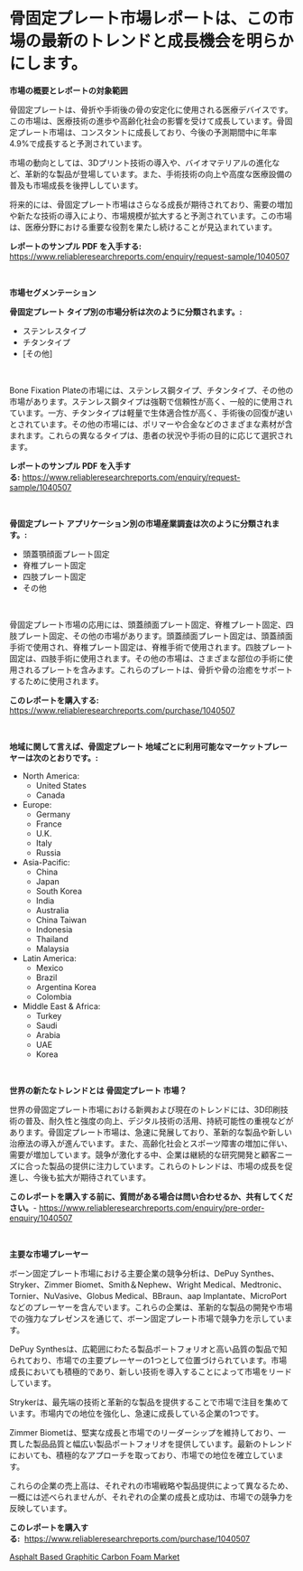 <p><h1>骨固定プレート市場レポートは、この市場の最新のトレンドと成長機会を明らかにします。</h1></p><p><strong>市場の概要とレポートの対象範囲</strong></p>
<p><p>骨固定プレートは、骨折や手術後の骨の安定化に使用される医療デバイスです。この市場は、医療技術の進歩や高齢化社会の影響を受けて成長しています。骨固定プレート市場は、コンスタントに成長しており、今後の予測期間中に年率4.9%で成長すると予測されています。</p><p>市場の動向としては、3Dプリント技術の導入や、バイオマテリアルの進化など、革新的な製品が登場しています。また、手術技術の向上や高度な医療設備の普及も市場成長を後押ししています。</p><p>将来的には、骨固定プレート市場はさらなる成長が期待されており、需要の増加や新たな技術の導入により、市場規模が拡大すると予測されています。この市場は、医療分野における重要な役割を果たし続けることが見込まれています。</p></p>
<p><strong>レポートのサンプル PDF を入手する:</strong> <a href="https://www.reliableresearchreports.com/enquiry/request-sample/1040507">https://www.reliableresearchreports.com/enquiry/request-sample/1040507</a></p>
<p>&nbsp;</p>
<p><strong>市場セグメンテーション</strong></p>
<p><strong>骨固定プレート タイプ別の市場分析は次のように分類されます。:</strong></p>
<p><ul><li>ステンレスタイプ</li><li>チタンタイプ</li><li>[その他]</li></ul></p>
<p>&nbsp;</p>
<p><p>Bone Fixation Plateの市場には、ステンレス鋼タイプ、チタンタイプ、その他の市場があります。ステンレス鋼タイプは強靭で信頼性が高く、一般的に使用されています。一方、チタンタイプは軽量で生体適合性が高く、手術後の回復が速いとされています。その他の市場には、ポリマーや合金などのさまざまな素材が含まれます。これらの異なるタイプは、患者の状況や手術の目的に応じて選択されます。</p></p>
<p><strong>レポートのサンプル PDF を入手する:</strong>&nbsp;<a href="https://www.reliableresearchreports.com/enquiry/request-sample/1040507">https://www.reliableresearchreports.com/enquiry/request-sample/1040507</a></p>
<p>&nbsp;</p>
<p><strong> 骨固定プレート アプリケーション別の市場産業調査は次のように分類されます。:</strong></p>
<p><ul><li>頭蓋顎顔面プレート固定</li><li>脊椎プレート固定</li><li>四肢プレート固定</li><li>その他</li></ul></p>
<p>&nbsp;</p>
<p><p>骨固定プレート市場の応用には、頭蓋顔面プレート固定、脊椎プレート固定、四肢プレート固定、その他の市場があります。頭蓋顔面プレート固定は、頭蓋顔面手術で使用され、脊椎プレート固定は、脊椎手術で使用されます。四肢プレート固定は、四肢手術に使用されます。その他の市場は、さまざまな部位の手術に使用されるプレートを含みます。これらのプレートは、骨折や骨の治癒をサポートするために使用されます。</p></p>
<p><strong>このレポートを購入する:</strong>&nbsp; <a href="https://www.reliableresearchreports.com/purchase/1040507">https://www.reliableresearchreports.com/purchase/1040507</a></p>
<p>&nbsp;</p>
<p><strong>地域に関して言えば、骨固定プレート 地域ごとに利用可能なマーケットプレーヤーは次のとおりです。:</strong></p>
<p><ul>
    <li>
        North America:
        <ul>
            <li>United States</li>
            <li>Canada</li>
        </ul>
    </li>
    <li>
        Europe:
        <ul>
            <li>Germany</li>
            <li>France</li>
            <li>U.K.</li>
            <li>Italy</li>
            <li>Russia</li>
        </ul>
    </li>
    <li>
        Asia-Pacific:
        <ul>
            <li>China</li>
            <li>Japan</li>
            <li>South Korea</li>
            <li>India</li>
            <li>Australia</li>
            <li>China Taiwan</li>
            <li>Indonesia</li>
            <li>Thailand</li>
            <li>Malaysia</li>
        </ul>
    </li>
    <li>
        Latin America:
        <ul>
            <li>Mexico</li>
            <li>Brazil</li>
            <li>Argentina Korea</li>
            <li>Colombia</li>
        </ul>
    </li>
    <li>
        Middle East & Africa:
        <ul>
            <li>Turkey</li>
            <li>Saudi</li>
            <li>Arabia</li>
            <li>UAE</li>
            <li>Korea</li>
        </ul>
    </li>
    </ul></p>
<p>&nbsp;</p>
<p><strong>世界の新たなトレンドとは 骨固定プレート 市場？</strong></p>
<p><p>世界の骨固定プレート市場における新興および現在のトレンドには、3D印刷技術の普及、耐久性と強度の向上、デジタル技術の活用、持続可能性の重視などがあります。骨固定プレート市場は、急速に発展しており、革新的な製品や新しい治療法の導入が進んでいます。また、高齢化社会とスポーツ障害の増加に伴い、需要が増加しています。競争が激化する中、企業は継続的な研究開発と顧客ニーズに合った製品の提供に注力しています。これらのトレンドは、市場の成長を促進し、今後も拡大が期待されています。</p></p>
<p><strong>このレポートを購入する前に、質問がある場合は問い合わせるか、共有してください。</strong>- <a href="https://www.reliableresearchreports.com/enquiry/pre-order-enquiry/1040507">https://www.reliableresearchreports.com/enquiry/pre-order-enquiry/1040507</a></p>
<p>&nbsp;</p>
<p><strong>主要な市場プレーヤー</strong></p>
<p><p>ボーン固定プレート市場における主要企業の競争分析は、DePuy Synthes、Stryker、Zimmer Biomet、Smith＆Nephew、Wright Medical、Medtronic、Tornier、NuVasive、Globus Medical、BBraun、aap Implantate、MicroPortなどのプレーヤーを含んでいます。これらの企業は、革新的な製品の開発や市場での強力なプレゼンスを通じて、ボーン固定プレート市場で競争力を示しています。</p><p>DePuy Synthesは、広範囲にわたる製品ポートフォリオと高い品質の製品で知られており、市場での主要プレーヤーの1つとして位置づけられています。市場成長においても積極的であり、新しい技術を導入することによって市場をリードしています。</p><p>Strykerは、最先端の技術と革新的な製品を提供することで市場で注目を集めています。市場内での地位を強化し、急速に成長している企業の1つです。</p><p>Zimmer Biometは、堅実な成長と市場でのリーダーシップを維持しており、一貫した製品品質と幅広い製品ポートフォリオを提供しています。最新のトレンドにおいても、積極的なアプローチを取っており、市場での地位を確立しています。</p><p>これらの企業の売上高は、それぞれの市場戦略や製品提供によって異なるため、一概には述べられませんが、それぞれの企業の成長と成功は、市場での競争力を反映しています。</p></p>
<p><strong>このレポートを購入する:</strong>&nbsp;&nbsp;<a href="https://www.reliableresearchreports.com/purchase/1040507">https://www.reliableresearchreports.com/purchase/1040507</a></p>
<p><p><a href="https://github.com/Hazelklievgspy6vdcsmu106w/Market-Research-Report-List-1/blob/main/asphalt-based-graphitic-carbon-foam-market.md">Asphalt Based Graphitic Carbon Foam Market</a></p></p>